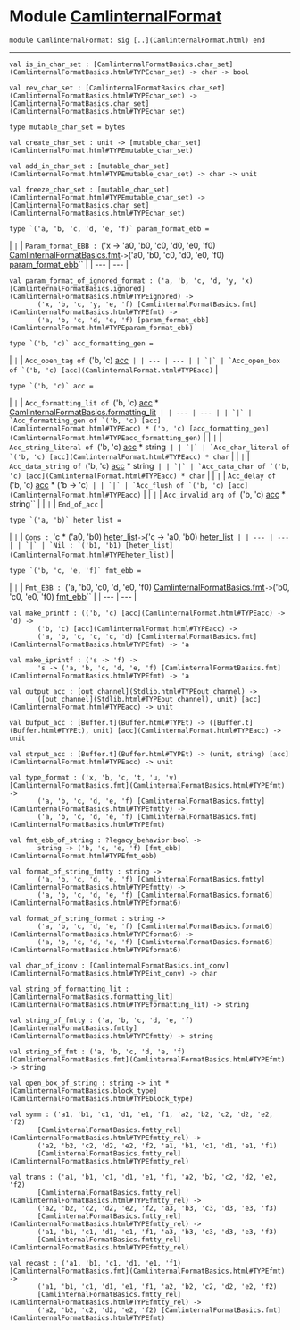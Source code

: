 # Module [CamlinternalFormat](type_CamlinternalFormat.html)


```
module CamlinternalFormat: sig [..](CamlinternalFormat.html) end
```


---


```
val is_in_char_set : [CamlinternalFormatBasics.char_set](CamlinternalFormatBasics.html#TYPEchar_set) -> char -> bool
```

```
val rev_char_set : [CamlinternalFormatBasics.char_set](CamlinternalFormatBasics.html#TYPEchar_set) -> [CamlinternalFormatBasics.char_set](CamlinternalFormatBasics.html#TYPEchar_set)
```

```
type mutable_char_set = bytes 
```

```
val create_char_set : unit -> [mutable_char_set](CamlinternalFormat.html#TYPEmutable_char_set)
```

```
val add_in_char_set : [mutable_char_set](CamlinternalFormat.html#TYPEmutable_char_set) -> char -> unit
```

```
val freeze_char_set : [mutable_char_set](CamlinternalFormat.html#TYPEmutable_char_set) -> [CamlinternalFormatBasics.char_set](CamlinternalFormatBasics.html#TYPEchar_set)
```

```
type `('a, 'b, 'c, 'd, 'e, 'f)` param_format_ebb = 
```


| `|` | `Param_format_EBB : `('x -> 'a0, 'b0, 'c0, 'd0, 'e0, 'f0) [CamlinternalFormatBasics.fmt](CamlinternalFormatBasics.html#TYPEfmt)` -> `('a0, 'b0, 'c0, 'd0, 'e0, 'f0) [param_format_ebb](CamlinternalFormat.html#TYPEparam_format_ebb)`` |
| --- | --- |


```
val param_format_of_ignored_format : ('a, 'b, 'c, 'd, 'y, 'x) [CamlinternalFormatBasics.ignored](CamlinternalFormatBasics.html#TYPEignored) ->  
       ('x, 'b, 'c, 'y, 'e, 'f) [CamlinternalFormatBasics.fmt](CamlinternalFormatBasics.html#TYPEfmt) ->  
       ('a, 'b, 'c, 'd, 'e, 'f) [param_format_ebb](CamlinternalFormat.html#TYPEparam_format_ebb)
```

```
type `('b, 'c)` acc_formatting_gen = 
```


| `|` | `Acc_open_tag of `('b, 'c) [acc](CamlinternalFormat.html#TYPEacc)`` |
| --- | --- |
| `|` | `Acc_open_box of `('b, 'c) [acc](CamlinternalFormat.html#TYPEacc)`` |


```
type `('b, 'c)` acc = 
```


| `|` | `Acc_formatting_lit of `('b, 'c) [acc](CamlinternalFormat.html#TYPEacc) * [CamlinternalFormatBasics.formatting_lit](CamlinternalFormatBasics.html#TYPEformatting_lit)`` |
| --- | --- |
| `|` | `Acc_formatting_gen of `('b, 'c) [acc](CamlinternalFormat.html#TYPEacc) * ('b, 'c) [acc_formatting_gen](CamlinternalFormat.html#TYPEacc_formatting_gen)`` |
| `|` | `Acc_string_literal of `('b, 'c) [acc](CamlinternalFormat.html#TYPEacc) * string`` |
| `|` | `Acc_char_literal of `('b, 'c) [acc](CamlinternalFormat.html#TYPEacc) * char`` |
| `|` | `Acc_data_string of `('b, 'c) [acc](CamlinternalFormat.html#TYPEacc) * string`` |
| `|` | `Acc_data_char of `('b, 'c) [acc](CamlinternalFormat.html#TYPEacc) * char`` |
| `|` | `Acc_delay of `('b, 'c) [acc](CamlinternalFormat.html#TYPEacc) * ('b -> 'c)`` |
| `|` | `Acc_flush of `('b, 'c) [acc](CamlinternalFormat.html#TYPEacc)`` |
| `|` | `Acc_invalid_arg of `('b, 'c) [acc](CamlinternalFormat.html#TYPEacc) * string`` |
| `|` | `End_of_acc` |


```
type `('a, 'b)` heter_list = 
```


| `|` | `Cons : `'c * ('a0, 'b0) [heter_list](CamlinternalFormat.html#TYPEheter_list)` -> `('c -> 'a0, 'b0) [heter_list](CamlinternalFormat.html#TYPEheter_list)`` |
| --- | --- |
| `|` | `Nil : `('b1, 'b1) [heter_list](CamlinternalFormat.html#TYPEheter_list)`` |


```
type `('b, 'c, 'e, 'f)` fmt_ebb = 
```


| `|` | `Fmt_EBB : `('a, 'b0, 'c0, 'd, 'e0, 'f0) [CamlinternalFormatBasics.fmt](CamlinternalFormatBasics.html#TYPEfmt)` -> `('b0, 'c0, 'e0, 'f0) [fmt_ebb](CamlinternalFormat.html#TYPEfmt_ebb)`` |
| --- | --- |


```
val make_printf : (('b, 'c) [acc](CamlinternalFormat.html#TYPEacc) -> 'd) ->  
       ('b, 'c) [acc](CamlinternalFormat.html#TYPEacc) ->  
       ('a, 'b, 'c, 'c, 'c, 'd) [CamlinternalFormatBasics.fmt](CamlinternalFormatBasics.html#TYPEfmt) -> 'a
```

```
val make_iprintf : ('s -> 'f) ->  
       's -> ('a, 'b, 'c, 'd, 'e, 'f) [CamlinternalFormatBasics.fmt](CamlinternalFormatBasics.html#TYPEfmt) -> 'a
```

```
val output_acc : [out_channel](Stdlib.html#TYPEout_channel) ->  
       ([out_channel](Stdlib.html#TYPEout_channel), unit) [acc](CamlinternalFormat.html#TYPEacc) -> unit
```

```
val bufput_acc : [Buffer.t](Buffer.html#TYPEt) -> ([Buffer.t](Buffer.html#TYPEt), unit) [acc](CamlinternalFormat.html#TYPEacc) -> unit
```

```
val strput_acc : [Buffer.t](Buffer.html#TYPEt) -> (unit, string) [acc](CamlinternalFormat.html#TYPEacc) -> unit
```

```
val type_format : ('x, 'b, 'c, 't, 'u, 'v) [CamlinternalFormatBasics.fmt](CamlinternalFormatBasics.html#TYPEfmt) ->  
       ('a, 'b, 'c, 'd, 'e, 'f) [CamlinternalFormatBasics.fmtty](CamlinternalFormatBasics.html#TYPEfmtty) ->  
       ('a, 'b, 'c, 'd, 'e, 'f) [CamlinternalFormatBasics.fmt](CamlinternalFormatBasics.html#TYPEfmt)
```

```
val fmt_ebb_of_string : ?legacy_behavior:bool ->  
       string -> ('b, 'c, 'e, 'f) [fmt_ebb](CamlinternalFormat.html#TYPEfmt_ebb)
```

```
val format_of_string_fmtty : string ->  
       ('a, 'b, 'c, 'd, 'e, 'f) [CamlinternalFormatBasics.fmtty](CamlinternalFormatBasics.html#TYPEfmtty) ->  
       ('a, 'b, 'c, 'd, 'e, 'f) [CamlinternalFormatBasics.format6](CamlinternalFormatBasics.html#TYPEformat6)
```

```
val format_of_string_format : string ->  
       ('a, 'b, 'c, 'd, 'e, 'f) [CamlinternalFormatBasics.format6](CamlinternalFormatBasics.html#TYPEformat6) ->  
       ('a, 'b, 'c, 'd, 'e, 'f) [CamlinternalFormatBasics.format6](CamlinternalFormatBasics.html#TYPEformat6)
```

```
val char_of_iconv : [CamlinternalFormatBasics.int_conv](CamlinternalFormatBasics.html#TYPEint_conv) -> char
```

```
val string_of_formatting_lit : [CamlinternalFormatBasics.formatting_lit](CamlinternalFormatBasics.html#TYPEformatting_lit) -> string
```

```
val string_of_fmtty : ('a, 'b, 'c, 'd, 'e, 'f) [CamlinternalFormatBasics.fmtty](CamlinternalFormatBasics.html#TYPEfmtty) -> string
```

```
val string_of_fmt : ('a, 'b, 'c, 'd, 'e, 'f) [CamlinternalFormatBasics.fmt](CamlinternalFormatBasics.html#TYPEfmt) -> string
```

```
val open_box_of_string : string -> int * [CamlinternalFormatBasics.block_type](CamlinternalFormatBasics.html#TYPEblock_type)
```

```
val symm : ('a1, 'b1, 'c1, 'd1, 'e1, 'f1, 'a2, 'b2, 'c2, 'd2, 'e2, 'f2)  
       [CamlinternalFormatBasics.fmtty_rel](CamlinternalFormatBasics.html#TYPEfmtty_rel) ->  
       ('a2, 'b2, 'c2, 'd2, 'e2, 'f2, 'a1, 'b1, 'c1, 'd1, 'e1, 'f1)  
       [CamlinternalFormatBasics.fmtty_rel](CamlinternalFormatBasics.html#TYPEfmtty_rel)
```

```
val trans : ('a1, 'b1, 'c1, 'd1, 'e1, 'f1, 'a2, 'b2, 'c2, 'd2, 'e2, 'f2)  
       [CamlinternalFormatBasics.fmtty_rel](CamlinternalFormatBasics.html#TYPEfmtty_rel) ->  
       ('a2, 'b2, 'c2, 'd2, 'e2, 'f2, 'a3, 'b3, 'c3, 'd3, 'e3, 'f3)  
       [CamlinternalFormatBasics.fmtty_rel](CamlinternalFormatBasics.html#TYPEfmtty_rel) ->  
       ('a1, 'b1, 'c1, 'd1, 'e1, 'f1, 'a3, 'b3, 'c3, 'd3, 'e3, 'f3)  
       [CamlinternalFormatBasics.fmtty_rel](CamlinternalFormatBasics.html#TYPEfmtty_rel)
```

```
val recast : ('a1, 'b1, 'c1, 'd1, 'e1, 'f1) [CamlinternalFormatBasics.fmt](CamlinternalFormatBasics.html#TYPEfmt) ->  
       ('a1, 'b1, 'c1, 'd1, 'e1, 'f1, 'a2, 'b2, 'c2, 'd2, 'e2, 'f2)  
       [CamlinternalFormatBasics.fmtty_rel](CamlinternalFormatBasics.html#TYPEfmtty_rel) ->  
       ('a2, 'b2, 'c2, 'd2, 'e2, 'f2) [CamlinternalFormatBasics.fmt](CamlinternalFormatBasics.html#TYPEfmt)
```
